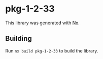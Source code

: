 # pkg-1-2-33

This library was generated with [Nx](https://nx.dev).

## Building

Run `nx build pkg-1-2-33` to build the library.
